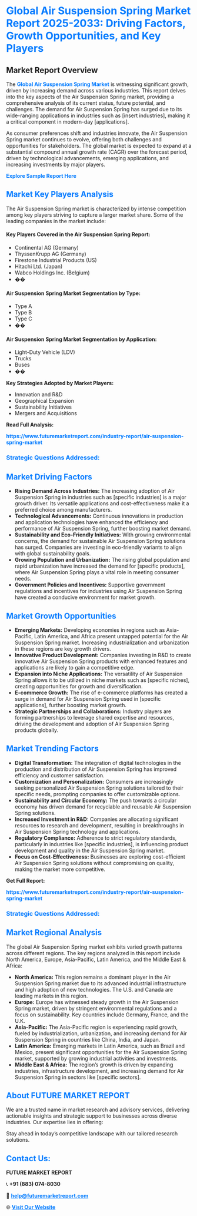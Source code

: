 <h1 style="color: #007BFF;">Global Air Suspension Spring Market Report 2025-2033: Driving Factors, Growth Opportunities, and Key Players</h1>

<section id="overview">
<h2>Market Report Overview</h2>
<p>The <a href="https://www.futuremarketreport.com/industry-report/air-suspension-spring-market" style="color: #007BFF; text-decoration: none;"><strong>Global Air Suspension Spring Market</strong></a> is witnessing significant growth, driven by increasing demand across various industries. This report delves into the key aspects of the Air Suspension Spring market, providing a comprehensive analysis of its current status, future potential, and challenges. The demand for Air Suspension Spring has surged due to its wide-ranging applications in industries such as [insert industries], making it a critical component in modern-day [applications].</p>
<p>As consumer preferences shift and industries innovate, the Air Suspension Spring market continues to evolve, offering both challenges and opportunities for stakeholders. The global market is expected to expand at a substantial compound annual growth rate (CAGR) over the forecast period, driven by technological advancements, emerging applications, and increasing investments by major players.</p>
</section>

<section id="overview">
<p><a href="https://www.futuremarketreport.com/request-sample/reportId=117650" style="color: #007BFF; text-decoration: none;"><strong>Explore Sample Report Here</strong></a></p>
</section>

<section id="key-players">
<h2 style="color: #007BFF;">Market Key Players Analysis</h2>
<p>The Air Suspension Spring market is characterized by intense competition among key players striving to capture a larger market share. Some of the leading companies in the market include:</p>
<h4>Key Players Covered in the Air Suspension Spring Report:</h4>
<ul><li>Continental AG (Germany)</li><li>ThyssenKrupp AG (Germany)</li><li>Firestone Industrial Products (US)</li><li>Hitachi Ltd. (Japan)</li><li>Wabco Holdings Inc. (Belgium)</li><li>��</li></ul>
<h4>Air Suspension Spring Market Segmentation by Type:</h4>
<ul><li>Type A</li><li>Type B</li><li>Type C</li><li>��</li></ul>

<h4>Air Suspension Spring Market Segmentation by Application:</h4>
<ul><li>Light-Duty Vehicle (LDV)</li><li>Trucks</li><li>Buses</li><li>��</li></ul>
<p><strong>Key Strategies Adopted by Market Players:</strong></p>
<ul>
<li>Innovation and R&D</li>
<li>Geographical Expansion</li>
<li>Sustainability Initiatives</li>
<li>Mergers and Acquisitions</li>
</ul>
</section>

<section>
<p><strong>Read Full Analysis: </strong></p><a href="https://www.futuremarketreport.com/industry-report/air-suspension-spring-market" style="color: #007BFF; text-decoration: none;"><strong>https://www.futuremarketreport.com/industry-report/air-suspension-spring-market</strong></a>
<h3 style="color: #007BFF;">Strategic Questions Addressed:</h3>
</section>

<section id="driving-factors">
<h2 style="color: #007BFF;">Market Driving Factors</h2>
<ul>
<li><strong>Rising Demand Across Industries:</strong> The increasing adoption of Air Suspension Spring in industries such as [specific industries] is a major growth driver. Its versatile applications and cost-effectiveness make it a preferred choice among manufacturers.</li>
<li><strong>Technological Advancements:</strong> Continuous innovations in production and application technologies have enhanced the efficiency and performance of Air Suspension Spring, further boosting market demand.</li>
<li><strong>Sustainability and Eco-Friendly Initiatives:</strong> With growing environmental concerns, the demand for sustainable Air Suspension Spring solutions has surged. Companies are investing in eco-friendly variants to align with global sustainability goals.</li>
<li><strong>Growing Population and Urbanization:</strong> The rising global population and rapid urbanization have increased the demand for [specific products], where Air Suspension Spring plays a vital role in meeting consumer needs.</li>
<li><strong>Government Policies and Incentives:</strong> Supportive government regulations and incentives for industries using Air Suspension Spring have created a conducive environment for market growth.</li>
</ul>
</section>

<section id="growth-opportunities">
<h2 style="color: #007BFF;">Market Growth Opportunities</h2>
<ul>
<li><strong>Emerging Markets:</strong> Developing economies in regions such as Asia-Pacific, Latin America, and Africa present untapped potential for the Air Suspension Spring market. Increasing industrialization and urbanization in these regions are key growth drivers.</li>
<li><strong>Innovative Product Development:</strong> Companies investing in R&D to create innovative Air Suspension Spring products with enhanced features and applications are likely to gain a competitive edge.</li>
<li><strong>Expansion into Niche Applications:</strong> The versatility of Air Suspension Spring allows it to be utilized in niche markets such as [specific niches], creating opportunities for growth and diversification.</li>
<li><strong>E-commerce Growth:</strong> The rise of e-commerce platforms has created a surge in demand for Air Suspension Spring used in [specific applications], further boosting market growth.</li>
<li><strong>Strategic Partnerships and Collaborations:</strong> Industry players are forming partnerships to leverage shared expertise and resources, driving the development and adoption of Air Suspension Spring products globally.</li>
</ul>
</section>

<section id="trending-factors">
<h2 style="color: #007BFF;">Market Trending Factors</h2>
<ul>
<li><strong>Digital Transformation:</strong> The integration of digital technologies in the production and distribution of Air Suspension Spring has improved efficiency and customer satisfaction.</li>
<li><strong>Customization and Personalization:</strong> Consumers are increasingly seeking personalized Air Suspension Spring solutions tailored to their specific needs, prompting companies to offer customizable options.</li>
<li><strong>Sustainability and Circular Economy:</strong> The push towards a circular economy has driven demand for recyclable and reusable Air Suspension Spring solutions.</li>
<li><strong>Increased Investment in R&D:</strong> Companies are allocating significant resources to research and development, resulting in breakthroughs in Air Suspension Spring technology and applications.</li>
<li><strong>Regulatory Compliance:</strong> Adherence to strict regulatory standards, particularly in industries like [specific industries], is influencing product development and quality in the Air Suspension Spring market.</li>
<li><strong>Focus on Cost-Effectiveness:</strong> Businesses are exploring cost-efficient Air Suspension Spring solutions without compromising on quality, making the market more competitive.</li>
</ul>
</section>

<section>
<p><strong>Get Full Report: </strong></p><a href="https://www.futuremarketreport.com/industry-report/air-suspension-spring-market" style="color: #007BFF; text-decoration: none;"><strong>https://www.futuremarketreport.com/industry-report/air-suspension-spring-market</strong></a>
<h3 style="color: #007BFF;">Strategic Questions Addressed:</h3>
</section>


<section id="regional-analysis">
<h2 style="color: #007BFF;">Market Regional Analysis</h2>
<p>The global Air Suspension Spring market exhibits varied growth patterns across different regions. The key regions analyzed in this report include North America, Europe, Asia-Pacific, Latin America, and the Middle East & Africa:</p>
<ul>
<li><strong>North America:</strong> This region remains a dominant player in the Air Suspension Spring market due to its advanced industrial infrastructure and high adoption of new technologies. The U.S. and Canada are leading markets in this region.</li>
<li><strong>Europe:</strong> Europe has witnessed steady growth in the Air Suspension Spring market, driven by stringent environmental regulations and a focus on sustainability. Key countries include Germany, France, and the U.K.</li>
<li><strong>Asia-Pacific:</strong> The Asia-Pacific region is experiencing rapid growth, fueled by industrialization, urbanization, and increasing demand for Air Suspension Spring in countries like China, India, and Japan.</li>
<li><strong>Latin America:</strong> Emerging markets in Latin America, such as Brazil and Mexico, present significant opportunities for the Air Suspension Spring market, supported by growing industrial activities and investments.</li>
<li><strong>Middle East & Africa:</strong> The region’s growth is driven by expanding industries, infrastructure development, and increasing demand for Air Suspension Spring in sectors like [specific sectors].</li>
</ul>
</section>

<footer>
<h2 style="color: #007BFF;">About FUTURE MARKET REPORT</h2>
<p>We are a trusted name in market research and advisory services, delivering actionable insights and strategic support to businesses across diverse industries. Our expertise lies in offering:</p>

<p>Stay ahead in today’s competitive landscape with our tailored research solutions.</p>

<h2 style="color: #007BFF;">Contact Us:</h2>
<p><strong>FUTURE MARKET REPORT</strong></p>
<p>📞 <strong>+91 (883) 074-8030</strong></p>
<p>📧 <strong><a href="mailto:help@futuremarketreport.com" style="color: #007BFF;">help@futuremarketreport.com</a></strong></p>
<p>🌐 <strong><a href="https://www.futuremarketreport.com/" style="color: #007BFF;">Visit Our Website</a></strong></p>
</footer>